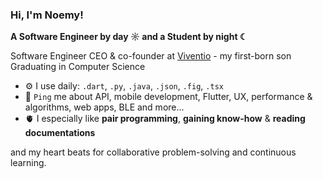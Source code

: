 ### Hi, I'm Noemy!

**A Software Engineer by day ☼ and a Student by night ☾**

Software Engineer
CEO & co-founder at [Viventio](https://viventio.com.br/) - my first-born son <br>
Graduating in Computer Science

- ⚙️ I use daily: `.dart`, `.py`, `.java`, `.json`, `.fig`, `.tsx`
- 💬 `Ping` me about API, mobile development, Flutter, UX, performance & algorithms, web apps, BLE and more...
- 🫀 I especially like **pair programming**, **gaining know-how** & **reading documentations**

and my heart beats for collaborative problem-solving and continuous learning.

